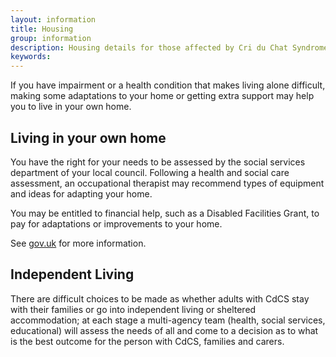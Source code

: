 ```yaml
---
layout: information
title: Housing
group: information
description: Housing details for those affected by Cri du Chat Syndrome
keywords:
---
```


If you have impairment or a health condition that makes living alone difficult, making some adaptations to your home or getting extra support may help you to live in your own home.

## Living in your own home

You have the right for your needs to be assessed by the social services department of your local council. Following a health and social care assessment, an occupational therapist may recommend types of equipment and ideas for adapting your home. 

You may be entitled to financial help, such as a Disabled Facilities Grant, to pay for adaptations or improvements to your home. 

See [gov.uk](https://www.gov.uk/disabled-facilities-grants) for more information.

## Independent Living

There are difficult choices to be made as whether adults with CdCS stay with their families or go into independent living or sheltered accommodation; at each stage a multi-agency team (health, social services, educational) will assess the needs of all and come to a decision as to what is the best outcome for the person with CdCS, families and carers.